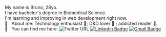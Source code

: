 
My name is Bruno, 28yo.
<br/>I have bachelor's degree in Biomedical Science.
<br/>I'm learning and improving in web development right now.
<br/> 💬  &nbsp; About me: Technology enthusiast :floppy_disk:; D&D lover :game_die: ; addicted reader :book:.
<br/> :email: &nbsp; You can find me here: 
![Twitter URL](https://img.shields.io/twitter/url?label=%40brunohhomem&style=social&url=https%3A%2F%2Ftwitter.com%2Fbrunohhomem)
[![Linkedin Badge](https://img.shields.io/badge/-BrunoHHomem-blue?style=flat-square&logo=Linkedin&logoColor=white&link=https://www.linkedin.com/in/tgmarinho/)](https://www.linkedin.com/in/brunohhomem/)
[![Gmail Badge](https://img.shields.io/badge/-brunohhomem@gmail.com-c14438?style=flat-square&logo=Gmail&logoColor=white&link=mailto:tgmarinho@gmail.com)](mailto:brunohhomem@gmail.com)
